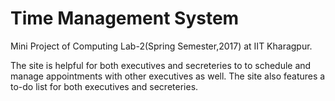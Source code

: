 # Time Management System

Mini Project of Computing Lab-2(Spring Semester,2017) at IIT Kharagpur.

The site is helpful for both executives and secreteries to to schedule and manage appointments with other executives as well. The site also features a to-do list for both executives and secreteries.
